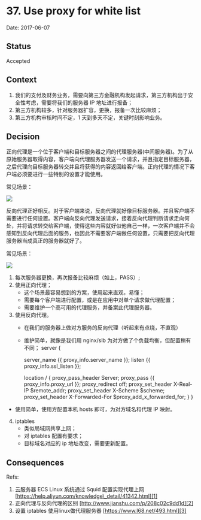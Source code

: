 # 37. Use proxy for white list

Date: 2017-06-07

## Status

Accepted

## Context

1. 我们的支付及财务业务，需要向第三方金融机构发起请求，第三方机构出于安全性考虑，需要将我们的服务器 IP 地址进行报备；
2. 第三方机构较多，针对服务器扩容，更换，报备一次比较麻烦；
3. 第三方机构审核时间不定，1 天到多天不定，关键时刻影响业务。

## Decision

正向代理是一个位于客户端和目标服务器之间的代理服务器(中间服务器)。为了从原始服务器取得内容，客户端向代理服务器发送一个请求，并且指定目标服务器，之后代理向目标服务器转交并且将获得的内容返回给客户端。正向代理的情况下客户端必须要进行一些特别的设置才能使用。

常见场景：

![][image-1]

反向代理正好相反。对于客户端来说，反向代理就好像目标服务器。并且客户端不需要进行任何设置。客户端向反向代理发送请求，接着反向代理判断请求走向何处，并将请求转交给客户端，使得这些内容就好似他自己一样，一次客户端并不会感知到反向代理后面的服务，也因此不需要客户端做任何设置，只需要把反向代理服务器当成真正的服务器就好了。

常见场景：

![][image-2]

1. 每次服务器更换，再次报备比较麻烦（如上，PASS）;
2. 使用正向代理；
	* 这个场景最容易想到的方案，使用起来直观，易懂；
	* 需要每个客户端进行配置，或是在应用中对单个请求做代理配置；
	* 需要维护一个高可用的代理服务，并备案此代理服务器。
3. 使用反向代理。
	* 在我们的服务器上做对方服务的反向代理（听起来有点绕，不直观）
	* 维护简单，就像是我们用 nginx/slb 为对方做了个负载均衡，但配置稍有不同；
	server {
	
	    server_name {{ proxy_info.server_name }};
	    listen {{ proxy_info.ssl_listen }};
	
	    location / {
	        proxy_pass_header Server;
	        proxy_pass {{ proxy_info.proxy_url }};
	        proxy_redirect off;
	        proxy_set_header X-Real-IP $remote_addr;
	        proxy_set_header X-Scheme $scheme;
	        proxy_set_header X-Forwarded-For $proxy_add_x_forwarded_for;
	    }
	}
* 使用简单，使用方配置本机 hosts 即可，为对方域名和代理 IP 映射。 
4. iptables
	* 类似局域网共享上网；
	* 对 iptables 配置有要求；
	* 目标域名对应的 ip 地址改变，需要更新配置。

## Consequences

Refs:

1. 云服务器 ECS Linux 系统通过 Squid 配置实现代理上网 [https://help.aliyun.com/knowledge\_detail/41342.html][1]
2. 正向代理与反向代理的区别 [http://www.jianshu.com/p/208c02c9dd1d][2]
3. 设置 iptables 使用linux做代理服务器 [https://www.l68.net/493.html][3]

[1]:	https://help.aliyun.com/knowledge_detail/41342.html
[2]:	http://www.jianshu.com/p/208c02c9dd1d
[3]:	https://www.l68.net/493.html

[image-1]:	files/proxy.jpg
[image-2]:	files/reverse-proxy.jpg